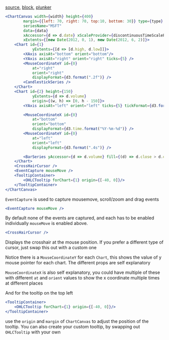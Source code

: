 [source](https://github.com/rrag/react-stockcharts/blob/master/docs/lib/charts/CandleStickChartWithCHMousePointer.jsx), [block](http://bl.ocks.org/rrag/261fa4bc7b67536eb789), [plunker](http://plnkr.co/edit/gist:261fa4bc7b67536eb789?p=preview)

```jsx
<ChartCanvas width={width} height={400}
		margin={{left: 70, right: 70, top:10, bottom: 30}} type={type}
		seriesName="MSFT"
		data={data}
		xAccessor={d => d.date} xScaleProvider={discontinuousTimeScaleProvider}
		xExtents={[new Date(2012, 0, 1), new Date(2012, 6, 2)]}>
	<Chart id={1}
			yExtents={[d => [d.high, d.low]]}>
		<XAxis axisAt="bottom" orient="bottom"/>
		<YAxis axisAt="right" orient="right" ticks={5} />
		<MouseCoordinateY id={0}
			at="right"
			orient="right"
			displayFormat={d3.format(".2f")} />
		<CandlestickSeries />
	</Chart>
	<Chart id={2} height={150}
			yExtents={d => d.volume}
			origin={(w, h) => [0, h - 150]}>
		<YAxis axisAt="left" orient="left" ticks={5} tickFormat={d3.format("s")}/>

		<MouseCoordinateX id={0}
			at="bottom"
			orient="bottom"
			displayFormat={d3.time.format("%Y-%m-%d")} />
		<MouseCoordinateY id={0}
			at="left"
			orient="left"
			displayFormat={d3.format(".4s")} />

		<BarSeries yAccessor={d => d.volume} fill={(d) => d.close > d.open ? "#6BA583" : "#FF0000"} />
	</Chart>
	<CrossHairCursor />
	<EventCapture mouseMove />
	<TooltipContainer>
		<OHLCTooltip forChart={1} origin={[-40, 0]}/>
	</TooltipContainer>
</ChartCanvas>
```

`EventCapture` is used to capture mousemove, scroll/zoom and drag events

```jsx
<EventCapture mouseMove />
```

By default none of the events are captured, and each has to be enabled individually `mouseMove` is enabled above.

```jsx
<CrossHairCursor />
```
Displays the crosshair at the mouse position. If you prefer a different type of cursor, just swap this out with a custom one

Notice there is a `MouseCoordinateY` for each `Chart`, this shows the value of y mouse pointer for each chart. The different props are self explanatory

`MouseCoordinateX` is also self explanatory, you could have multiple of these with different `at` and `orient` values to show the x coordinate multiple times at different places

And for the tooltip on the top left
```jsx
<TooltipContainer>
	<OHLCTooltip forChart={1} origin={[-40, 0]}/>
</TooltipContainer>
```
use the `origin` and `margin` of `ChartCanvas` to adjust the position of the tooltip. You can also create your custom tooltip, by swapping out `OHLCTooltip` with your own